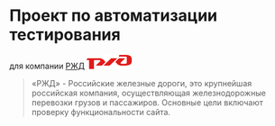 # Проект по автоматизации тестирования
для компании [РЖД](https://www.rzd.ru/) <img alt="Jenkins" height="25" src="images/icons/RZD.png" width="80"/>

> «РЖД» - Российские железные дороги, это крупнейшая российская компания, осуществляющая железнодорожные перевозки грузов и пассажиров. Основные цели включают проверку функциональности сайта.
